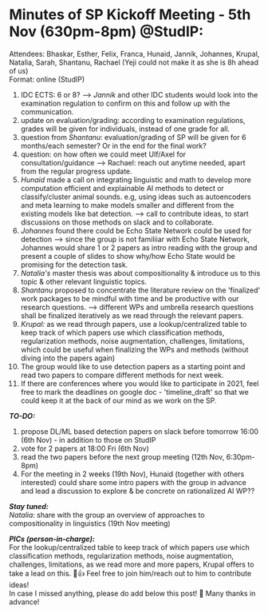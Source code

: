 # Minutes of SP Kickoff Meeting - 5th Nov (630pm-8pm) \@StudIP:

Attendees: Bhaskar, Esther, Felix, Franca, Hunaid, Jannik, Johannes, Krupal, Natalia, Sarah, Shantanu, Rachael (Yeji could not make it as she is 8h ahead of us)  
Format: online (StudIP)

1. IDC ECTS: 6 or 8? --> _Jannik_ and other IDC students would look into the examination regulation to confirm on this and follow up with the communication.
2. update on evaluation/grading: according to examination regulations, grades will be given for individuals, instead of one grade for all.
3. question from _Shantanu_: evaluation/grading of SP will be given for 6 months/each semester? Or in the end for the final work?
4. question: on how often we could meet Ulf/Axel for consultation/guidance --> Rachael: reach out anytime needed, apart from the regular progress update.
5. _Hunaid_ made a call on integrating linguistic and math to develop more computation efficient and explainable AI methods to detect or classify/cluster animal sounds. e.g, using ideas such as autoencoders and meta learning to make models smaller and different from the existing models like bat detection. --> call to contribute ideas, to start discussions on those methods on slack and to collaborate.
6. _Johannes_ found there could be Echo State Network could be used for detection --> since the group is not familiiar with Echo State Network, Johannes would share 1 or 2 papers as intro reading with the group and present a couple of slides to show why/how Echo State would be promising for the detection task.
7. _Natalia's_ master thesis was about compositionality \& introduce us to this topic \& other relevant linguistic topics.
8. _Shantanu_ proposed to concentrate the literature review on the 'finalized' work packages to be mindful with time and be productive with our research questions. --> different WPs and umbrella research questions shall be finalized iteratively as we read through the relevant papers.
9. _Krupal:_ as we read through papers, use a lookup/centralized table to keep track of which papers use which classification methods, regularization methods, noise augmentation, challenges, limitations, which could be useful when finalizing the WPs and methods (without diving into the papers again)
10. The group would like to use detection papers as a starting point and read two papers to compare different methods for next week.
11. If there are conferences where you would like to participate in 2021, feel free to mark the deadlines on google doc - 'timeline_draft' so that we could keep it at the back of our mind as we work on the SP.

**_TO-DO:_**  
1. propose DL/ML based detection papers on slack before tomorrow 16:00 (6th Nov) - in addition to those on StudIP
2. vote for 2 papers at 18:00 Fri (6th Nov)
3. read the two papers before the next group meeting (12th Nov, 6:30pm-8pm)
4. For the meeting in 2 weeks (19th Nov), Hunaid (together with others interested) could share some intro papers with the group in advance and lead a discussion to explore & be concrete on rationalized AI WP??

**_Stay tuned:_**  
_Natalia:_ share with the group an overview of approaches to compositionality in linguistics (19th Nov meeting)

**_PICs (person-in-charge):_**  
For the lookup/centralized table to keep track of which papers use which classification methods, regularization methods, noise augmentation, challenges, limitations, as we read more and more papers, Krupal offers to take a lead on this. 🙌👍 Feel free to join him/reach out to him to contribute ideas!  
In case I missed anything, please do add below this post! 🙂 Many thanks in advance!
